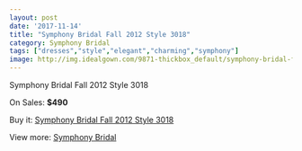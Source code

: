 ```yaml
---
layout: post
date: '2017-11-14'
title: "Symphony Bridal Fall 2012 Style 3018"
category: Symphony Bridal
tags: ["dresses","style","elegant","charming","symphony"]
image: http://img.idealgown.com/9871-thickbox_default/symphony-bridal-fall-2012-style-3018.jpg
---
```

Symphony Bridal Fall 2012 Style 3018

On Sales: **$490**
<a href="https://www.idealgown.com/en/symphony-bridal/4077-symphony-bridal-fall-2012-style-3018.html"><amp-img layout="responsive" width="600" height="600" src="//img.idealgown.com/9871-thickbox_default/symphony-bridal-fall-2012-style-3018.jpg" alt="Symphony Bridal Fall 2012 Style 3018 0" /></a>
<a href="https://www.idealgown.com/en/symphony-bridal/4077-symphony-bridal-fall-2012-style-3018.html"><amp-img layout="responsive" width="600" height="600" src="//img.idealgown.com/9872-thickbox_default/symphony-bridal-fall-2012-style-3018.jpg" alt="Symphony Bridal Fall 2012 Style 3018 1" /></a>

Buy it: [Symphony Bridal Fall 2012 Style 3018](https://www.idealgown.com/en/symphony-bridal/4077-symphony-bridal-fall-2012-style-3018.html "Symphony Bridal Fall 2012 Style 3018")

View more: [Symphony Bridal](https://www.idealgown.com/en/47-symphony-bridal "Symphony Bridal")